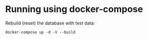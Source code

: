 Running using docker-compose
============================
Rebuild (reset) the database with test data:
```
docker-compose up -d -V --build
```
